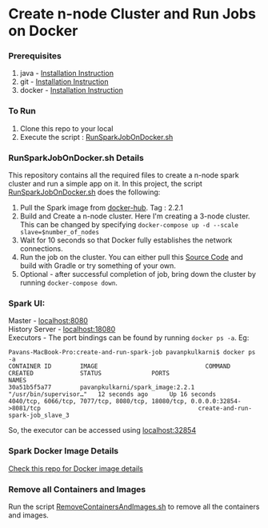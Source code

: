 # Create n-node Cluster and Run Jobs on Docker  

### Prerequisites 
1. java - [Installation Instruction](https://www.java.com/en/download/help/download_options.xml)
2. git - [Installation Instruction](https://git-scm.com/book/en/v2/Getting-Started-Installing-Git)
3. docker - [Installation Instruction](https://docs.docker.com/engine/installation/)

### To Run
1. Clone this repo to your local
2. Execute the script : [RunSparkJobOnDocker.sh](https://github.com/pavanpkulkarni/create-and-run-spark-job/blob/master/RunSparkJobOnDocker.sh)

### RunSparkJobOnDocker.sh Details
This repository contains all the required files to create a n-node spark cluster and run a simple app on it. In this project, the script [RunSparkJobOnDocker.sh](https://github.com/pavanpkulkarni/create-and-run-spark-job/blob/master/RunSparkJobOnDocker.sh) does the following:  
1.  Pull the Spark image from [docker-hub](https://hub.docker.com/r/pavanpkulkarni/spark_image/). Tag : 2.2.1
2.  Build and Create a n-node cluster. Here I'm creating a 3-node cluster. This can be changed by specifying `docker-compose up -d --scale slave=$number_of_nodes`
3. Wait for 10 seconds so that Docker fully establishes the network connections. 
4.  Run the job on the cluster. You can either pull this [Source Code](https://github.com/pavanpkulkarni/Docker_WordCount_Spark) and build with Gradle or try something of your own.
5.  Optional - after successful completion of job, bring down the cluster by running `docker-compose down`.

### Spark UI:
Master - [localhost:8080](http://localhost:8080)  
History Server - [localhost:18080](http://localhost:18080)  
Executors - The port bindings can be found by running `docker ps -a`. Eg:

```
Pavans-MacBook-Pro:create-and-run-spark-job pavanpkulkarni$ docker ps -a
CONTAINER ID        IMAGE                              COMMAND                  CREATED             STATUS              PORTS                                                                                                                 NAMES
30a51b5f5a77        pavanpkulkarni/spark_image:2.2.1   "/usr/bin/supervisor…"   12 seconds ago      Up 16 seconds       4040/tcp, 6066/tcp, 7077/tcp, 8080/tcp, 18080/tcp, 0.0.0.0:32854->8081/tcp                                            create-and-run-spark-job_slave_3
```
So, the executor can be accessed using [localhost:32854](http://localhost:32854)

### Spark Docker Image Details
[Check this repo for Docker image details](https://github.com/pavanpkulkarni/docker-spark-image) 

### Remove all Containers and Images
Run the script [RemoveContainersAndImages.sh](https://github.com/pavanpkulkarni/create-and-run-spark-job/blob/master/RemoveContainersAndImages.sh) to remove all the containers and images.
